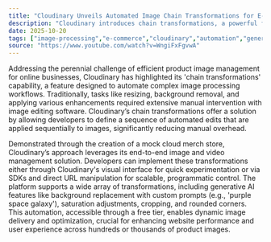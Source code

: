 ```yaml
---
title: "Cloudinary Unveils Automated Image Chain Transformations for E-commerce Scale"
description: "Cloudinary introduces chain transformations, a powerful feature automating complex product image processing for online businesses. Developers can now streamline image workflows, from background removal to AI-driven enhancements, significantly reducing manual effort."
date: 2025-10-20
tags: ["image-processing","e-commerce","cloudinary","automation","generative-ai"]
source: "https://www.youtube.com/watch?v=WngiFxFgvwA"
---
```

Addressing the perennial challenge of efficient product image management for online businesses, Cloudinary has highlighted its 'chain transformations' capability, a feature designed to automate complex image processing workflows. Traditionally, tasks like resizing, background removal, and applying various enhancements required extensive manual intervention with image editing software. Cloudinary’s chain transformations offer a solution by allowing developers to define a sequence of automated edits that are applied sequentially to images, significantly reducing manual overhead.

Demonstrated through the creation of a mock cloud merch store, Cloudinary’s approach leverages its end-to-end image and video management solution. Developers can implement these transformations either through Cloudinary's visual interface for quick experimentation or via SDKs and direct URL manipulation for scalable, programmatic control. The platform supports a wide array of transformations, including generative AI features like background replacement with custom prompts (e.g., 'purple space galaxy'), saturation adjustments, cropping, and rounded corners. This automation, accessible through a free tier, enables dynamic image delivery and optimization, crucial for enhancing website performance and user experience across hundreds or thousands of product images.